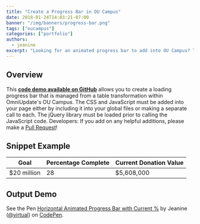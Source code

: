 ```yaml
---
title: "Create a Progress Bar in OU Campus"
date: 2018-01-24T14:03:21-07:00
banner: "/img/banners/progress-bar.png"
tags: ["oucampus"]
categories: ["portfolio"]
authors:
  - jeanine
excerpt: "Looking for an animated progress bar to add into OU Campus? This code lets your users easily manage your donation or project progress using a simple table transformation."
--- 
```


## Overview

This __[code demo available on GitHub](https://github.com/virtual/omniupdate-example-code-progress-bar)__  allows you to create a loading progress bar that is managed from a table transformation within OmniUpdate's OU Campus. The CSS and JavaScript must be added into your page either by including it into your global files or making a separate call to each. The jQuery library must be loaded prior to calling the JavaScript code. Developers: If you add on any helpful additions, please make a [Pull Request](https://github.com/virtual/omniupdate-example-code-progress-bar/pulls)!

## Snippet Example

Goal | Percentage Complete | Current Donation Value
---- | -------- | -----------
$20 million | 28 | $5,608,000

## Output Demo

<p data-height="265" data-theme-id="0" data-slug-hash="BWaYax" data-default-tab="result" data-user="virtual" data-embed-version="2" data-pen-title="Horizontal Animated Progress Bar with Current %" class="codepen">See the Pen <a href="https://codepen.io/virtual/pen/BWaYax/">Horizontal Animated Progress Bar with Current %</a> by Jeanine (<a href="https://codepen.io/virtual">@virtual</a>) on <a href="https://codepen.io">CodePen</a>.</p>
<script async src="https://production-assets.codepen.io/assets/embed/ei.js"></script>